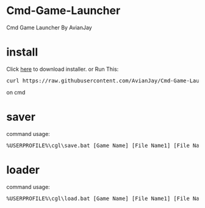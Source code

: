 # Cmd-Game-Launcher
Cmd Game Launcher By AvianJay
# install
Click <a href="https://github.com/AvianJay/Cmd-Game-Launcher/releases/download/1.0/Installer.bat">here</a> to download installer.
or
Run This:
<pre>curl https://raw.githubusercontent.com/AvianJay/Cmd-Game-Launcher/main/Installer.bat --output cglinst.bat & cginst & del cglinst.bat</pre>
on cmd
# saver
command usage:
<pre>%USERPROFILE%\cgl\save.bat [Game Name] [File Name1] [File Name2] [File Name3] [File Name4] [File Name5] [Save information1] [Save information2] [Save information3] [Save information4] [Save information5]</pre>
# loader
command usage:
<pre>%USERPROFILE%\cgl\load.bat [Game Name] [File Name1] [File Name2] [File Name3] [File Name4] [File Name5]</pre>
